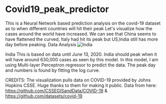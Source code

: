 # Covid19_peak_predictor
This is a Neural Network based prediction analysis on the covid-19 dataset as to when different countries will hit their peak
Let's visualize how the cases around the world have increased. We can see that China seems to have flattened the curved, Italy had hit its peak but US,India still has more day before peaking.
Data Analysis 
![India](https://user-images.githubusercontent.com/52671035/84581766-7e477000-ae02-11ea-9a5a-520cd49d402a.PNG)

India
This is based on data until June 13, 2020.
India should peak when it will have around 630,000 cases as seen by this model.
In this model, I am using Multi-layer Perceptron regressor to predict the data. The peak day and numbers is found by fitting the log curve.


CREDITS: 
The visualization pulls data on COVID-19 provided by Johns Hopkins CSSE. Huge thanks to them for making it public. Data from here: https://github.com/CSSEGISandData/COVID-19 & https://github.com/datasets/covid-19
